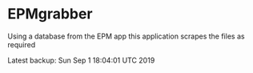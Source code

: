 # EPMgrabber
Using a database from the EPM app this application scrapes the files as required


Latest backup: Sun Sep 1 18:04:01 UTC 2019
